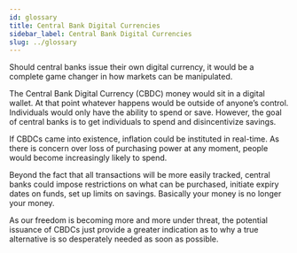 ```yaml
---
id: glossary
title: Central Bank Digital Currencies
sidebar_label: Central Bank Digital Currencies
slug: ../glossary
---
```


Should central banks issue their own digital currency, it would be a complete game changer in how markets can be manipulated.

The Central Bank Digital Currency (CBDC) money would sit in a digital wallet. At that point whatever happens would be outside of anyone’s control. Individuals would only have the ability to spend or save. However, the goal of central banks is to get individuals to spend and disincentivize savings. 

If CBDCs came into existence, inflation could be instituted in real-time. As there is concern over loss of purchasing power at any moment, people would become increasingly likely to spend.

Beyond the fact that all transactions will be more easily tracked, central banks could impose restrictions on what can be purchased, initiate expiry dates on funds, set up limits on savings. Basically your money is no longer your money.

As our freedom is becoming more and more under threat, the potential issuance of CBDCs just provide a greater indication as to why a true alternative is so desperately needed as soon as possible. 
